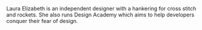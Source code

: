 Laura Elizabeth is an independent designer with a hankering for cross stitch and rockets. She also runs Design Academy which aims to help developers conquer their fear of design.